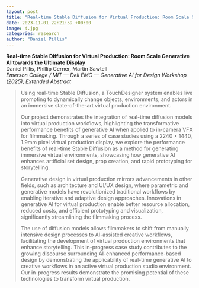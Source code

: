 ```yaml
---
layout: post
title: "Real-time Stable Diffusion for Virtual Production: Room Scale Generative AI towards the Ultimate Display"
date: 2023-11-01 22:21:59 +00:00
image: 4.jpg
categories: research
author: "Daniel Pillis"
---
```


**Real-time Stable Diffusion for Virtual Production: Room Scale Generative AI towards the Ultimate Display**  
Daniel Pillis, Phillip Cerner, Martin Sawtell  
*Emerson College / MIT — Dell EMC — Generative AI for Design Workshop (2025), Extended Abstract*
<blockquote>
  <p>
Using real-time Stable Diffusion, a TouchDesigner system enables live prompting to dynamically change objects, environments, and actors in an immersive state-of-the-art virtual production environment.

Our project demonstrates the integration of real-time diffusion models into virtual production workflows, highlighting the transformative performance benefits of generative AI when applied to in-camera VFX for filmmaking. Through a series of case studies using a 2240 × 1440, 1.9mm pixel virtual production display, we explore the performance benefits of real-time Stable Diffusion as a method for generating immersive virtual environments, showcasing how generative AI enhances artificial set design, prop creation, and rapid prototyping for storytelling.

Generative design in virtual production mirrors advancements in other fields, such as architecture and UI/UX design, where parametric and generative models have revolutionized traditional workflows by enabling iterative and adaptive design approaches. Innovations in generative AI for virtual production enable better resource allocation, reduced costs, and efficient prototyping and visualization, significantly streamlining the filmmaking process.

The use of diffusion models allows filmmakers to shift from manually intensive design processes to AI-assisted creative workflows, facilitating the development of virtual production environments that enhance storytelling. This in-progress case study contributes to the growing discourse surrounding AI-enhanced performance-based design by demonstrating the applicability of real-time generative AI to creative workflows in an active virtual production studio environment. Our in-progress results demonstrate the promising potential of these technologies to transform virtual production.
  </p>
</blockquote>
